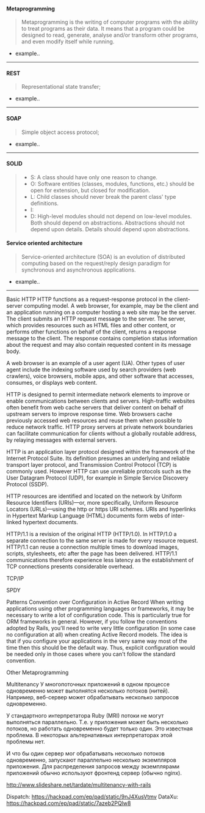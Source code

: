 #### Metaprogramming
> Metaprogramming is the writing of computer programs with the ability to treat programs as their data. It means that a program could be designed to read, generate, analyse and/or transform other programs, and even modify itself while running.
* example..
--------------

#### REST
> Representational state transfer;
* example..
--------------

#### SOAP
> Simple object access protocol;
* example..
--------------

#### SOLID
> * S: A class should have only one reason to change.
> * O: Software entities (classes, modules, functions, etc.) should be open for extension, but closed for modification.
> * L: Child classes should never break the parent class' type definitions.
> * I:
> * D: High-level modules should not depend on low-level modules. Both should depend on abstractions.
     Abstractions should not depend upon details. Details should depend upon abstractions.

#### Service oriented architecture
> Service-oriented architecture (SOA) is an evolution of distributed computing based on the request/reply design paradigm for synchronous and asynchronous applications.
* example..
--------------


Basic
HTTP
HTTP functions as a request-response protocol in the client-server computing model. A web browser, for example, may be the client and an application running on a computer hosting a web site may be the server. The client submits an HTTP request message to the server. The server, which provides resources such as HTML files and other content, or performs other functions on behalf of the client, returns a response message to the client. The response contains completion status information about the request and may also contain requested content in its message body.

A web browser is an example of a user agent (UA). Other types of user agent include the indexing software used by search providers (web crawlers), voice browsers, mobile apps, and other software that accesses, consumes, or displays web content.

HTTP is designed to permit intermediate network elements to improve or enable communications between clients and servers. High-traffic websites often benefit from web cache servers that deliver content on behalf of upstream servers to improve response time. Web browsers cache previously accessed web resources and reuse them when possible to reduce network traffic. HTTP proxy servers at private network boundaries can facilitate communication for clients without a globally routable address, by relaying messages with external servers.

HTTP is an application layer protocol designed within the framework of the Internet Protocol Suite. Its definition presumes an underlying and reliable transport layer protocol, and Transmission Control Protocol (TCP) is commonly used. However HTTP can use unreliable protocols such as the User Datagram Protocol (UDP), for example in Simple Service Discovery Protocol (SSDP).

HTTP resources are identified and located on the network by Uniform Resource Identifiers (URIs)—or, more specifically, Uniform Resource Locators (URLs)—using the http or https URI schemes. URIs and hyperlinks in Hypertext Markup Language (HTML) documents form webs of inter-linked hypertext documents.

HTTP/1.1 is a revision of the original HTTP (HTTP/1.0). In HTTP/1.0 a separate connection to the same server is made for every resource request. HTTP/1.1 can reuse a connection multiple times to download images, scripts, stylesheets, etc after the page has been delivered. HTTP/1.1 communications therefore experience less latency as the establishment of TCP connections presents considerable overhead.

TCP/IP

SPDY

Patterns
Convention over Configuration in Active Record
When writing applications using other programming languages or frameworks, it may be necessary to write a lot of configuration code. This is particularly true for ORM frameworks in general. However, if you follow the conventions adopted by Rails, you'll need to write very little configuration (in some case no configuration at all) when creating Active Record models. The idea is that if you configure your applications in the very same way most of the time then this should be the default way. Thus, explicit configuration would be needed only in those cases where you can't follow the standard convention.



Other
Metaprogramming

Multitenancy
У многопоточных приложений в одном процессе одновременно может выполнятся несколько потоков (нитей). Например, веб-сервер может обрабатывать несколько запросов одновременно.

У стандартного интерпретатора Ruby (MRI) потоки не могут выполняться параллельно. Т.е. у приложения может быть несколько потоков, но работать одновременно будет только один. Это известная проблема. В некоторых альтернативных интерпретаторах этой проблемы нет.

И что бы один сервер мог обрабатывать несколько потоков одновременно, запускают параллельно несколько экземпляров приложения. Для распределения запросов между экземплярами приложений обычно используют фронтенд сервер (обычно nginx).


http://www.slideshare.net/tardate/multitenancy-with-rails

Dispatch: https://hackpad.com/ep/pad/static/9nJ4XusVtmv
DataXu:   https://hackpad.com/ep/pad/static/7azeb2PQlw8
